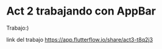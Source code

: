 # Act 2 trabajando con AppBar
Trabajo:)

link del trabajo
https://app.flutterflow.io/share/act3-t8q2j3
